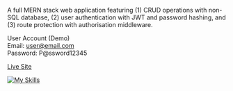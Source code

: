 A full MERN stack web application featuring (1) CRUD operations with non-SQL database, (2) user authentication with JWT and password hashing, and (3) route protection with authorisation middleware.

User Account (Demo)  
Email: user@email.com  
Password: P@ssword12345

[Live Site](https://runs-tracker-htk9.onrender.com)

[![My Skills](https://skillicons.dev/icons?i=react,nodejs,express,mongodb)](https://skillicons.dev)
